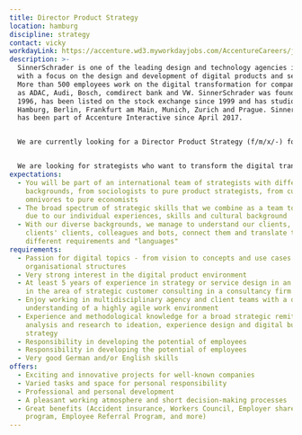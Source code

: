 ```yaml
---
title: Director Product Strategy
location: hamburg
discipline: strategy
contact: vicky
workdayLink: https://accenture.wd3.myworkdayjobs.com/AccentureCareers/job/Hamburg/Director-Product-Strategy--all-genders----SinnerSchrader_R00028375-1
description: >-
  SinnerSchrader is one of the leading design and technology agencies in Europe
  with a focus on the design and development of digital products and services.
  More than 500 employees work on the digital transformation for companies such
  as ADAC, Audi, Bosch, comdirect bank and VW. SinnerSchrader was founded in
  1996, has been listed on the stock exchange since 1999 and has studios in
  Hamburg, Berlin, Frankfurt am Main, Munich, Zurich and Prague. SinnerSchrader
  has been part of Accenture Interactive since April 2017.


  We are currently looking for a Director Product Strategy (f/m/x/-) for our Hamburg office.


  We are looking for strategists who want to transform the digital transformation. Strategists who shape and revolutionise the digital platforms of tomorrow on the basis of sound methods, professional know-how and creative flair. You look radically through the eyes of the user and develop beneficial and innovative solutions that make our everyday lives easier and, above all, better. Therefore, service and experience design are just as much your playing field as the classic strategy repertoire. You have a keen sense for brands and their business challenges in the digital age. And you have outstanding communicative and methodical skills and an analytical and inspiring mind.
expectations:
  - You will be part of an international team of strategists with different
    backgrounds, from sociologists to pure product strategists, from cultural
    omnivores to pure economists
  - The broad spectrum of strategic skills that we combine as a team today is
    due to our individual experiences, skills and cultural background
  - With our diverse backgrounds, we manage to understand our clients, our
    clients' clients, colleagues and bots, connect them and translate the
    different requirements and "languages"
requirements:
  - Passion for digital topics - from vision to concepts and use cases to
    organisational structures
  - Very strong interest in the digital product environment
  - At least 5 years of experience in strategy or service design in an agency or
    in the area of strategic customer consulting in a consultancy firm
  - Enjoy working in multidisciplinary agency and client teams with a deep
    understanding of a highly agile work environment
  - Experience and methodological knowledge for a broad strategic remit - from
    analysis and research to ideation, experience design and digital business
    strategy
  - Responsibility in developing the potential of employees
  - Responsibility in developing the potential of employees
  - Very good German and/or English skills
offers:
  - Exciting and innovative projects for well-known companies
  - Varied tasks and space for personal responsibility
  - Professional and personal development
  - A pleasant working atmosphere and short decision-making processes
  - Great benefits (Accident insurance, Workers Council, Employer share purchase
    program, Employee Referral Program, and more)
---
```

